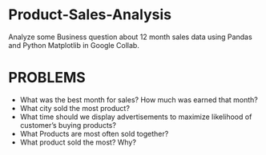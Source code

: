 # Product-Sales-Analysis
Analyze some Business question about 12 month sales data using Pandas and Python Matplotlib in Google Collab.

# PROBLEMS
* What was the best month for sales? How much was earned that month?
* What city sold the most product?
* What time should we display advertisements to maximize likelihood of customer’s buying products?
* What Products are most often sold together?
* What product sold the most? Why?
